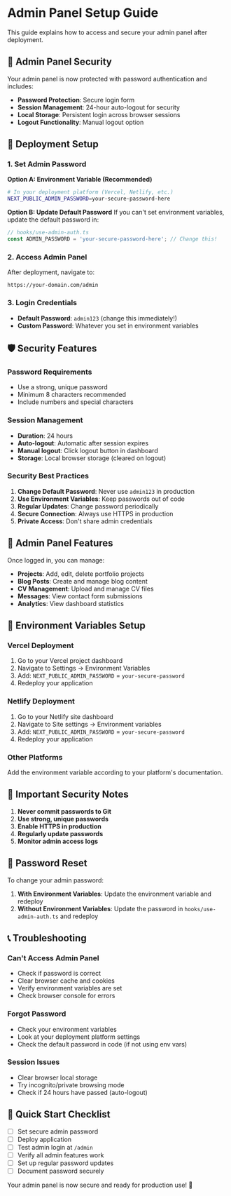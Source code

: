 # Admin Panel Setup Guide

This guide explains how to access and secure your admin panel after deployment.

## 🔐 Admin Panel Security

Your admin panel is now protected with password authentication and includes:

- **Password Protection**: Secure login form
- **Session Management**: 24-hour auto-logout for security
- **Local Storage**: Persistent login across browser sessions
- **Logout Functionality**: Manual logout option

## 🚀 Deployment Setup

### 1. Set Admin Password

**Option A: Environment Variable (Recommended)**
```bash
# In your deployment platform (Vercel, Netlify, etc.)
NEXT_PUBLIC_ADMIN_PASSWORD=your-secure-password-here
```

**Option B: Update Default Password**
If you can't set environment variables, update the default password in:
```typescript
// hooks/use-admin-auth.ts
const ADMIN_PASSWORD = 'your-secure-password-here'; // Change this!
```

### 2. Access Admin Panel

After deployment, navigate to:
```
https://your-domain.com/admin
```

### 3. Login Credentials

- **Default Password**: `admin123` (change this immediately!)
- **Custom Password**: Whatever you set in environment variables

## 🛡️ Security Features

### Password Requirements
- Use a strong, unique password
- Minimum 8 characters recommended
- Include numbers and special characters

### Session Management
- **Duration**: 24 hours
- **Auto-logout**: Automatic after session expires
- **Manual logout**: Click logout button in dashboard
- **Storage**: Local browser storage (cleared on logout)

### Security Best Practices
1. **Change Default Password**: Never use `admin123` in production
2. **Use Environment Variables**: Keep passwords out of code
3. **Regular Updates**: Change password periodically
4. **Secure Connection**: Always use HTTPS in production
5. **Private Access**: Don't share admin credentials

## 📱 Admin Panel Features

Once logged in, you can manage:

- **Projects**: Add, edit, delete portfolio projects
- **Blog Posts**: Create and manage blog content
- **CV Management**: Upload and manage CV files
- **Messages**: View contact form submissions
- **Analytics**: View dashboard statistics

## 🔧 Environment Variables Setup

### Vercel Deployment
1. Go to your Vercel project dashboard
2. Navigate to Settings → Environment Variables
3. Add: `NEXT_PUBLIC_ADMIN_PASSWORD` = `your-secure-password`
4. Redeploy your application

### Netlify Deployment
1. Go to your Netlify site dashboard
2. Navigate to Site settings → Environment variables
3. Add: `NEXT_PUBLIC_ADMIN_PASSWORD` = `your-secure-password`
4. Redeploy your application

### Other Platforms
Add the environment variable according to your platform's documentation.

## 🚨 Important Security Notes

1. **Never commit passwords to Git**
2. **Use strong, unique passwords**
3. **Enable HTTPS in production**
4. **Regularly update passwords**
5. **Monitor admin access logs**

## 🔄 Password Reset

To change your admin password:

1. **With Environment Variables**: Update the environment variable and redeploy
2. **Without Environment Variables**: Update the password in `hooks/use-admin-auth.ts` and redeploy

## 📞 Troubleshooting

### Can't Access Admin Panel
- Check if password is correct
- Clear browser cache and cookies
- Verify environment variables are set
- Check browser console for errors

### Forgot Password
- Check your environment variables
- Look at your deployment platform settings
- Check the default password in code (if not using env vars)

### Session Issues
- Clear browser local storage
- Try incognito/private browsing mode
- Check if 24 hours have passed (auto-logout)

## 🎯 Quick Start Checklist

- [ ] Set secure admin password
- [ ] Deploy application
- [ ] Test admin login at `/admin`
- [ ] Verify all admin features work
- [ ] Set up regular password updates
- [ ] Document password securely

Your admin panel is now secure and ready for production use! 🎉
